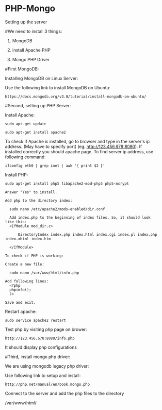 # PHP-Mongo
Setting up the server

#We need to install 3 things:

1) MongoDB

2) Install Apache PHP

3) Mongo PHP Driver
  
#First MongoDB:

  Installing MongoDB on Linux Server:
  
  Use the following link to install MongoDB on Ubuntu:
  
    https://docs.mongodb.org/v3.0/tutorial/install-mongodb-on-ubuntu/
  
#Second, setting up PHP Server:

  Install Apache:
  
    sudo apt-get update
  
    sudo apt-get install apache2
  
  To check if Apache is installed, go to browser and type in the server's ip address. (May have to specify port) (eg. http://123.456.678:8080). If installed correctly you should apache page.
  To find server ip address, use following command:
  
    ifconfig eth0 | grep inet | awk '{ print $2 }'
    
  Install PHP:
  
    sudo apt-get install php5 libapache2-mod-php5 php5-mcrypt
    
    Answer "Yes" to install.
    
    Add php to the directory index:
    
      sudo nano /etc/apache2/mods-enabled/dir.conf
      
      Add index.php to the beginning of index files. So, it should look like this:
      <IfModule mod_dir.c>
      
          DirectoryIndex index.php index.html index.cgi index.pl index.php index.xhtml index.htm
      
      </IfModule>
    
    To check if PHP is working:
    
    Create a new file:
    
      sudo nano /var/www/html/info.php
      
    Add following lines:
      <?php
      phpinfo();
      ?>
      
    Save and exit.
    
  Restart apache:
  
    sudo service apache2 restart
    
  Test php by visiting php page on brower: 
  
    http://123.456.678:8080/info.php
    
  It should display php configurations

#Third, install mongo php driver:

  We are using mongodb legacy php driver:
  
  Use following link to setup and install:
    
    http://php.net/manual/en/book.mongo.php

Connect to the server and add the php files to the directory 

  /var/www/html/
